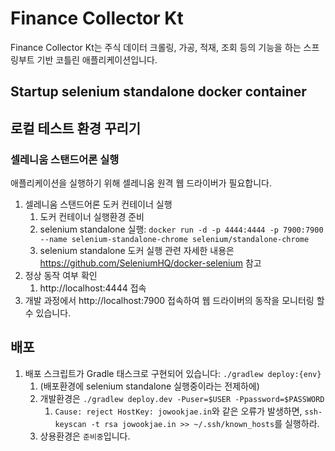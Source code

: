 # Finance Collector Kt
Finance Collector Kt는 주식 데이터 크롤링, 가공, 적재, 조회 등의 기능을 하는 스프링부트 기반 코틀린 애플리케이션입니다.

## Startup selenium standalone docker container
## 로컬 테스트 환경 꾸리기
### 셀레니움 스탠드어론 실행
애플리케이션을 실행하기 위해 셀레니움 원격 웹 드라이버가 필요합니다.
1. 셀레니움 스탠드어론 도커 컨테이너 실행
    1. 도커 컨테이너 실행환경 준비
    1. selenium standalone 실행: `docker run -d -p 4444:4444 -p 7900:7900 --name selenium-standalone-chrome selenium/standalone-chrome`
    1. selenium standalone 도커 실행 관련 자세한 내용은 https://github.com/SeleniumHQ/docker-selenium 참고
1. 정상 동작 여부 확인
    1. http://localhost:4444 접속
1. 개발 과정에서 http://localhost:7900 접속하여 웹 드라이버의 동작을 모니터링 할 수 있습니다.


## 배포
1. 배포 스크립트가 Gradle 태스크로 구현되어 있습니다: `./gradlew deploy:{env}`
    1. (배포환경에 selenium standalone 실행중이라는 전제하에)
    2. 개발환경은 `./gradlew deploy.dev -Puser=$USER -Ppassword=$PASSWORD`
       1. `Cause: reject HostKey: jowookjae.in`와 같은 오류가 발생하면, `ssh-keyscan -t rsa jowookjae.in >> ~/.ssh/known_hosts`를 실행하라.
    3. 상용환경은 `준비중`입니다.